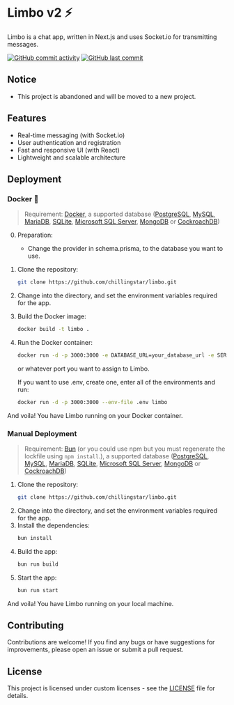 # Limbo v2 ⚡
Limbo is a chat app, written in Next.js and uses Socket.io for transmitting messages.

[![GitHub commit activity](https://img.shields.io/github/commit-activity/m/limbochat/limbo-old)](https://github.com/limbochat/limbo-old/commits)
[![GitHub last commit](https://img.shields.io/github/last-commit/limbochat/limbo-old)](https://github.com/limbochat/limbo-old/commits)

## Notice
- This project is abandoned and will be moved to a new project.

## Features
- Real-time messaging (with Socket.io)
- User authentication and registration
- Fast and responsive UI (with React)
- Lightweight and scalable architecture

## Deployment

### Docker 🐳
> Requirement: [Docker](https://docs.docker.com/get-docker/), a supported database ([PostgreSQL](https://postgresql.org), [MySQL](https://mysql.com/), [MariaDB](https://mariadb.org/), [SQLite](https://sqlite.org/), [Microsoft SQL Server](https://microsoft.com/sql-server), [MongoDB](https://mongodb.com/) or [CockroachDB](https://cockroachlabs.com/))

0. Preparation:
    - Change the provider in schema.prisma, to the database you want to use.

1. Clone the repository:
    ```bash
    git clone https://github.com/chillingstar/limbo.git
    ```
2. Change into the directory, and set the environment variables required for the app.
3. Build the Docker image:
    ```bash
    docker build -t limbo .
    ```
4. Run the Docker container:
    ```bash
    docker run -d -p 3000:3000 -e DATABASE_URL=your_database_url -e SERVER_NAME=Limbo limbo
    ```
    or whatever port you want to assign to Limbo.

    If you want to use .env, create one, enter all of the environments and run:
    ```bash
    docker run -d -p 3000:3000 --env-file .env limbo
    ```

And voila! You have Limbo running on your Docker container.

### Manual Deployment
> Requirement: [Bun](https://bun.sh) (or you could use npm but you must regenerate the lockfile using `npm install`.), a supported database ([PostgreSQL](https://postgresql.org), [MySQL](https://mysql.com/), [MariaDB](https://mariadb.org/), [SQLite](https://sqlite.org/), [Microsoft SQL Server](https://microsoft.com/sql-server), [MongoDB](https://mongodb.com/) or [CockroachDB](https://cockroachlabs.com/))

1. Clone the repository:
    ```bash
    git clone https://github.com/chillingstar/limbo.git
    ```
2. Change into the directory, and set the environment variables required for the app.
3. Install the dependencies:
    ```bash
    bun install
    ```
4. Build the app:
    ```bash
    bun run build
    ```
5. Start the app:
    ```bash
    bun run start
    ```

And voila! You have Limbo running on your local machine.

## Contributing
Contributions are welcome! If you find any bugs or have suggestions for improvements, please open an issue or submit a pull request.

## License
This project is licensed under custom licenses - see the [LICENSE](LICENSE) file for details.
